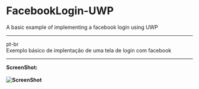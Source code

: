 # FacebookLogin-UWP
A basic example of implementing a facebook login using UWP
________________________________________________________________________________________________
pt-br<br>
Exemplo básico de implentação de uma tela de login com facebook

________________________________________________________________________________________________
<b>ScreenShot:<br><br>
![ScreenShot](https://github.com/rubgithub/FacebookLogin-UWP/blob/master/Login.png)

